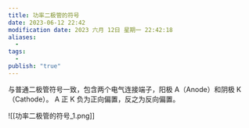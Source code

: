 ```yaml
---
title: 功率二极管的符号
date: 2023-06-12 22:42
modification date: 2023 六月 12日 星期一 22:42:18
aliases:
  - 
tags:
  - 
publish: "true"
---
```


与普通二极管符号一致，包含两个电气连接端子，阳极 A（Anode）和阴极 K（Cathode）。 A 正 K 负为正向偏置，反之为反向偏置。

![[功率二极管的符号_1.png]]
